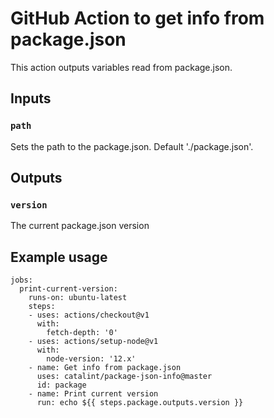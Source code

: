 # GitHub Action to get info from package.json

This action outputs variables read from package.json.

## Inputs

### `path`

Sets the path to the package.json. Default './package.json'.

## Outputs

### `version`

The current package.json version

## Example usage

```
jobs:
  print-current-version:
    runs-on: ubuntu-latest
    steps:
    - uses: actions/checkout@v1
      with:
        fetch-depth: '0'
    - uses: actions/setup-node@v1
      with:
        node-version: '12.x'
    - name: Get info from package.json
      uses: catalint/package-json-info@master
      id: package
    - name: Print current version
      run: echo ${{ steps.package.outputs.version }}
```
